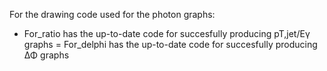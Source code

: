 For the drawing code used for the photon graphs:
- For_ratio has the up-to-date code for succesfully producing pT,jet/Eγ graphs
= For_delphi has the up-to-date code for succesfully producing ΔΦ graphs
